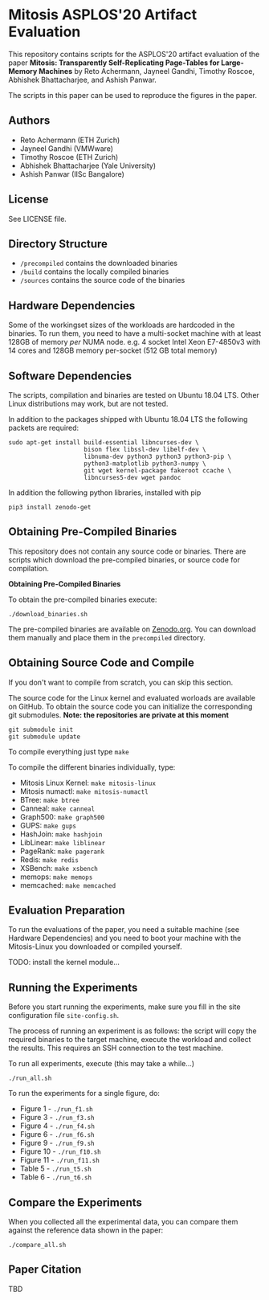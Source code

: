 Mitosis ASPLOS'20 Artifact Evaluation
=====================================

This repository contains scripts for the ASPLOS'20 artifact evaluation
of the paper **Mitosis: Transparently Self-Replicating Page-Tables 
for Large-Memory Machines** by Reto Achermann, Jayneel Gandhi, 
Timothy Roscoe, Abhishek Bhattacharjee, and Ashish Panwar.

The scripts in this paper can be used to reproduce the figures in the paper. 


Authors
-------
 
 * Reto Achermann (ETH Zurich)
 * Jayneel Gandhi (VMWware)
 * Timothy Roscoe (ETH Zurich)
 * Abhishek Bhattacharjee (Yale University)
 * Ashish Panwar (IISc Bangalore)


License
-------

See LICENSE file.


Directory Structure
-------------------

 * `/precompiled` contains the downloaded binaries
 * `/build` contains the locally compiled binaries
 * `/sources` contains the source code of the binaries


Hardware Dependencies
---------------------

Some of the workingset sizes of the workloads are hardcoded in the binaries.
To run them, you need to have a multi-socket machine with at least 128GB of 
memory *per* NUMA node. e.g. 4 socket Intel Xeon E7-4850v3 with 14 cores and 
128GB memory per-socket (512 GB total memory)


Software Dependencies
---------------------

The scripts, compilation and binaries are tested on Ubuntu 18.04 LTS. Other 
Linux distributions may work, but are not tested.

In addition to the packages shipped with Ubuntu 18.04 LTS the following 
packets are required:

```
sudo apt-get install build-essential libncurses-dev \
                     bison flex libssl-dev libelf-dev \
                     libnuma-dev python3 python3 python3-pip \
                     python3-matplotlib python3-numpy \
                     git wget kernel-package fakeroot ccache \
                     libncurses5-dev wget pandoc
```                       

In addition the following python libraries, installed with pip

```
pip3 install zenodo-get

```


Obtaining Pre-Compiled Binaries
-------------------------------

This repository does not contain any source code or binaries. There are scripts
which download the pre-compiled binaries, or source code for compilation.

**Obtaining Pre-Compiled Binaries**

To obtain the pre-compiled binaries execute:

```
./download_binaries.sh
```
The pre-compiled binaries are available on [Zenodo.org](https://zenodo.org/). 
You can download them manually and place them in the `precompiled` directory. 


Obtaining Source Code and Compile
---------------------------------

If you don't want to compile from scratch, you can skip this section.

The source code for the Linux kernel and evaluated worloads are available on 
GitHub. To obtain the source code you can initialize the corresponding git 
submodules. **Note: the repositories are private at this moment**

```
git submodule init
git submodule update
```

To compile everything just type `make`

To compile the different binaries individually, type:

 * Mitosis Linux Kernel:  `make mitosis-linux`
 * Mitosis numactl: `make mitosis-numactl`
 * BTree: `make btree`
 * Canneal: `make canneal`
 * Graph500: `make graph500`
 * GUPS: `make gups`
 * HashJoin: `make hashjoin`
 * LibLinear: `make liblinear`
 * PageRank: `make pagerank`
 * Redis: `make redis`
 * XSBench: `make xsbench`
 * memops: `make memops`
 * memcached: `make memcached`


Evaluation Preparation
----------------------

To run the evaluations of the paper, you need a suitable machine (see Hardware 
Dependencies) and you need to boot your machine with the Mitosis-Linux you
downloaded or compiled yourself. 

TODO: install the kernel module...


Running the Experiments
-----------------------

Before you start running the experiments, make sure you fill in the site
configuration file `site-config.sh`.

The process of running an experiment is as follows: the script will copy the
required binaries to the target machine, execute the workload and collect 
the results. This requires an SSH connection to the test machine.

To run all experiments, execute (this may take a while...)

```
./run_all.sh
```

To run the experiments for a single figure, do:

 * Figure 1 - `./run_f1.sh`
 * Figure 3 - `./run_f3.sh`
 * Figure 4 - `./run_f4.sh`
 * Figure 6 - `./run_f6.sh`
 * Figure 9 - `./run_f9.sh`
 * Figure 10 - `./run_f10.sh`
 * Figure 11 - `./run_f11.sh`
 * Table 5 - `./run_t5.sh`
 * Table 6 - `./run_t6.sh`


Compare the Experiments
-----------------------

When you collected all the experimental data, you can compare them against
the reference data shown in the paper:

```
./compare_all.sh
```


Paper Citation
--------------

TBD

